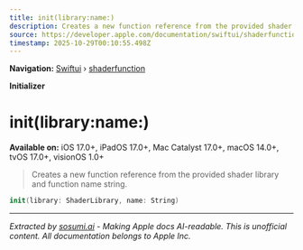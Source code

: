 ```yaml
---
title: init(library:name:)
description: Creates a new function reference from the provided shader library and function name string.
source: https://developer.apple.com/documentation/swiftui/shaderfunction/init(library:name:)
timestamp: 2025-10-29T00:10:55.498Z
---
```


**Navigation:** [Swiftui](/documentation/swiftui) › [shaderfunction](/documentation/swiftui/shaderfunction)

**Initializer**

# init(library:name:)

**Available on:** iOS 17.0+, iPadOS 17.0+, Mac Catalyst 17.0+, macOS 14.0+, tvOS 17.0+, visionOS 1.0+

> Creates a new function reference from the provided shader library and function name string.

```swift
init(library: ShaderLibrary, name: String)
```

---

*Extracted by [sosumi.ai](https://sosumi.ai) - Making Apple docs AI-readable.*
*This is unofficial content. All documentation belongs to Apple Inc.*
